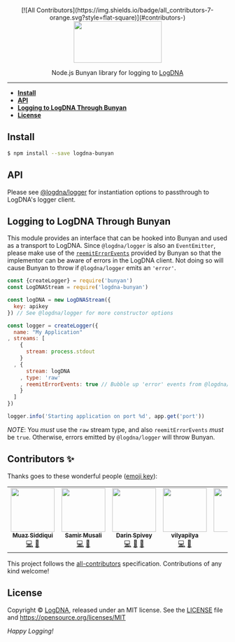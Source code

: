 <p align="center">
<!-- ALL-CONTRIBUTORS-BADGE:START - Do not remove or modify this section -->
[![All Contributors](https://img.shields.io/badge/all_contributors-7-orange.svg?style=flat-square)](#contributors-)
<!-- ALL-CONTRIBUTORS-BADGE:END -->
  <a href="https://app.logdna.com">
    <img height="95" width="201" src="https://raw.githubusercontent.com/logdna/artwork/master/logo%2Bnode.png">
  </a>
  <p align="center">Node.js Bunyan library for logging to <a href="https://app.logdna.com">LogDNA</a></p>
</p>

---

* **[Install](#install)**
* **[API](#api)**
* **[Logging to LogDNA Through Bunyan](#logging-to-logdna-through-bunyan)**
* **[License](#license)**


## Install

```sh
$ npm install --save logdna-bunyan
```

## API

Please see [@logdna/logger](https://www.npmjs.com/package/@logdna/logger#createloggerkey-options) for
instantiation options to passthrough to LogDNA's logger client.

## Logging to LogDNA Through Bunyan

This module provides an interface that can be hooked into Bunyan and used as a
transport to LogDNA. Since `@logdna/logger` is also an `EventEmitter`, please make use
of the [`reemitErrorEvents`](https://github.com/trentm/node-bunyan/tree/a72af248b57a908a5d39e72b7e9efed7b24e5808#stream-errors)
provided by Bunyan so that the implementor can be aware of errors in the LogDNA client.
Not doing so will cause Bunyan to throw if `@logdna/logger` emits an `'error'`.

```javascript
const {createLogger} = require('bunyan')
const LogDNAStream = require('logdna-bunyan')

const logDNA = new LogDNAStream({
  key: apikey
}) // See @logdna/logger for more constructor options

const logger = createLogger({
  name: "My Application"
, streams: [
    {
      stream: process.stdout
    }
  , {
      stream: logDNA
    , type: 'raw'
    , reemitErrorEvents: true // Bubble up 'error' events from @logdna/logger
    }
  ]
})

logger.info('Starting application on port %d', app.get('port'))
```

*NOTE*: You _must_ use the `raw` stream type, and also `reemitErrorEvents` _must_ be
`true`.  Otherwise, errors emitted by `@logdna/logger` will throw Bunyan.

## Contributors ✨

Thanks goes to these wonderful people ([emoji key](https://allcontributors.org/docs/en/emoji-key)):

<!-- ALL-CONTRIBUTORS-LIST:START - Do not remove or modify this section -->
<!-- prettier-ignore-start -->
<!-- markdownlint-disable -->
<table>
  <tr>
    <td align="center"><a href="https://github.com/respectus"><img src="https://avatars.githubusercontent.com/u/1046364?v=4?s=100" width="100px;" alt=""/><br /><sub><b>Muaz Siddiqui</b></sub></a><br /><a href="https://github.com/logdna/logdna-bunyan/commits?author=respectus" title="Code">💻</a> <a href="https://github.com/logdna/logdna-bunyan/commits?author=respectus" title="Documentation">📖</a></td>
    <td align="center"><a href="https://github.com/smusali"><img src="https://avatars.githubusercontent.com/u/34287490?v=4?s=100" width="100px;" alt=""/><br /><sub><b>Samir Musali</b></sub></a><br /><a href="https://github.com/logdna/logdna-bunyan/commits?author=smusali" title="Code">💻</a> <a href="https://github.com/logdna/logdna-bunyan/commits?author=smusali" title="Documentation">📖</a></td>
    <td align="center"><a href="https://github.com/darinspivey"><img src="https://avatars.githubusercontent.com/u/1874788?v=4?s=100" width="100px;" alt=""/><br /><sub><b>Darin Spivey</b></sub></a><br /><a href="https://github.com/logdna/logdna-bunyan/commits?author=darinspivey" title="Code">💻</a> <a href="https://github.com/logdna/logdna-bunyan/commits?author=darinspivey" title="Documentation">📖</a> <a href="#tool-darinspivey" title="Tools">🔧</a></td>
    <td align="center"><a href="https://github.com/vilyapilya"><img src="https://avatars.githubusercontent.com/u/17367511?v=4?s=100" width="100px;" alt=""/><br /><sub><b>vilyapilya</b></sub></a><br /><a href="https://github.com/logdna/logdna-bunyan/commits?author=vilyapilya" title="Code">💻</a> <a href="#tool-vilyapilya" title="Tools">🔧</a></td>
    <td align="center"><a href="https://github.com/s100"><img src="https://avatars.githubusercontent.com/u/9932290?v=4?s=100" width="100px;" alt=""/><br /><sub><b>s100</b></sub></a><br /><a href="https://github.com/logdna/logdna-bunyan/commits?author=s100" title="Code">💻</a></td>
    <td align="center"><a href="https://github.com/racbart"><img src="https://avatars.githubusercontent.com/u/26409542?v=4?s=100" width="100px;" alt=""/><br /><sub><b>Bartek R.</b></sub></a><br /><a href="https://github.com/logdna/logdna-bunyan/commits?author=racbart" title="Code">💻</a></td>
    <td align="center"><a href="https://github.com/mdeltito"><img src="https://avatars.githubusercontent.com/u/69520?v=4?s=100" width="100px;" alt=""/><br /><sub><b>Mike Del Tito</b></sub></a><br /><a href="https://github.com/logdna/logdna-bunyan/commits?author=mdeltito" title="Code">💻</a> <a href="#tool-mdeltito" title="Tools">🔧</a></td>
  </tr>
</table>

<!-- markdownlint-restore -->
<!-- prettier-ignore-end -->

<!-- ALL-CONTRIBUTORS-LIST:END -->

This project follows the [all-contributors](https://github.com/all-contributors/all-contributors) specification. Contributions of any kind welcome!

## License

Copyright © [LogDNA](https://logdna.com), released under an MIT license.
See the [LICENSE](./LICENSE) file and https://opensource.org/licenses/MIT

*Happy Logging!*
